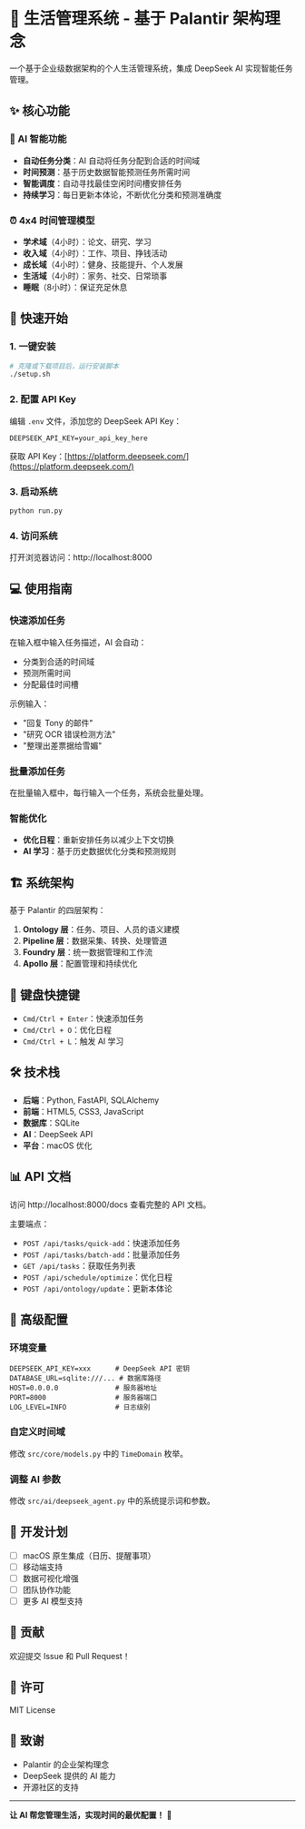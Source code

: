 # 🎯 生活管理系统 - 基于 Palantir 架构理念

一个基于企业级数据架构的个人生活管理系统，集成 DeepSeek AI 实现智能任务管理。

## ✨ 核心功能

### 🤖 AI 智能功能
- **自动任务分类**：AI 自动将任务分配到合适的时间域
- **时间预测**：基于历史数据智能预测任务所需时间
- **智能调度**：自动寻找最佳空闲时间槽安排任务
- **持续学习**：每日更新本体论，不断优化分类和预测准确度

### ⏰ 4x4 时间管理模型
- **学术域**（4小时）：论文、研究、学习
- **收入域**（4小时）：工作、项目、挣钱活动
- **成长域**（4小时）：健身、技能提升、个人发展
- **生活域**（4小时）：家务、社交、日常琐事
- **睡眠**（8小时）：保证充足休息

## 🚀 快速开始

### 1. 一键安装
```bash
# 克隆或下载项目后，运行安装脚本
./setup.sh
```

### 2. 配置 API Key
编辑 `.env` 文件，添加您的 DeepSeek API Key：
```env
DEEPSEEK_API_KEY=your_api_key_here
```

获取 API Key：[https://platform.deepseek.com/](https://platform.deepseek.com/)

### 3. 启动系统
```bash
python run.py
```

### 4. 访问系统
打开浏览器访问：http://localhost:8000

## 💻 使用指南

### 快速添加任务
在输入框中输入任务描述，AI 会自动：
- 分类到合适的时间域
- 预测所需时间
- 分配最佳时间槽

示例输入：
- "回复 Tony 的邮件"
- "研究 OCR 错误检测方法"
- "整理出差票据给雪媚"

### 批量添加任务
在批量输入框中，每行输入一个任务，系统会批量处理。

### 智能优化
- **优化日程**：重新安排任务以减少上下文切换
- **AI 学习**：基于历史数据优化分类和预测规则

## 🏗️ 系统架构

基于 Palantir 的四层架构：

1. **Ontology 层**：任务、项目、人员的语义建模
2. **Pipeline 层**：数据采集、转换、处理管道
3. **Foundry 层**：统一数据管理和工作流
4. **Apollo 层**：配置管理和持续优化

## 📱 键盘快捷键

- `Cmd/Ctrl + Enter`：快速添加任务
- `Cmd/Ctrl + O`：优化日程
- `Cmd/Ctrl + L`：触发 AI 学习

## 🛠️ 技术栈

- **后端**：Python, FastAPI, SQLAlchemy
- **前端**：HTML5, CSS3, JavaScript
- **数据库**：SQLite
- **AI**：DeepSeek API
- **平台**：macOS 优化

## 📊 API 文档

访问 http://localhost:8000/docs 查看完整的 API 文档。

主要端点：
- `POST /api/tasks/quick-add`：快速添加任务
- `POST /api/tasks/batch-add`：批量添加任务
- `GET /api/tasks`：获取任务列表
- `POST /api/schedule/optimize`：优化日程
- `POST /api/ontology/update`：更新本体论

## 🔧 高级配置

### 环境变量
```env
DEEPSEEK_API_KEY=xxx      # DeepSeek API 密钥
DATABASE_URL=sqlite:///... # 数据库路径
HOST=0.0.0.0              # 服务器地址
PORT=8000                 # 服务器端口
LOG_LEVEL=INFO            # 日志级别
```

### 自定义时间域
修改 `src/core/models.py` 中的 `TimeDomain` 枚举。

### 调整 AI 参数
修改 `src/ai/deepseek_agent.py` 中的系统提示词和参数。

## 📝 开发计划

- [ ] macOS 原生集成（日历、提醒事项）
- [ ] 移动端支持
- [ ] 数据可视化增强
- [ ] 团队协作功能
- [ ] 更多 AI 模型支持

## 🤝 贡献

欢迎提交 Issue 和 Pull Request！

## 📄 许可

MIT License

## 🙏 致谢

- Palantir 的企业架构理念
- DeepSeek 提供的 AI 能力
- 开源社区的支持

---

**让 AI 帮您管理生活，实现时间的最优配置！** 🚀